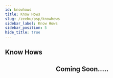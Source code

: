 ```yaml
---
id: knowhows
title: Know Hows
slug: /zeebu/psp/knowhows
sidebar_label: Know Hows
sidebar_position: 5
hide_title: true
---
```

<h2> Know Hows </h2>

<div align="center">
<h2>
Coming Soon.....
</h2>
</div>

